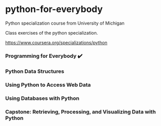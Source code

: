 # python-for-everybody
Python specialization course from University of Michigan

Class exercises of the python specialization.

https://www.coursera.org/specializations/python


### Programming for Everybody  :heavy_check_mark:


### Python Data Structures


### Using Python to Access Web Data


### Using Databases with Python


### Capstone: Retrieving, Processing, and Visualizing Data with Python
